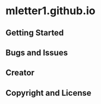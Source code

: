 # mletter1.github.io

## Getting Started


## Bugs and Issues


## Creator


## Copyright and License
